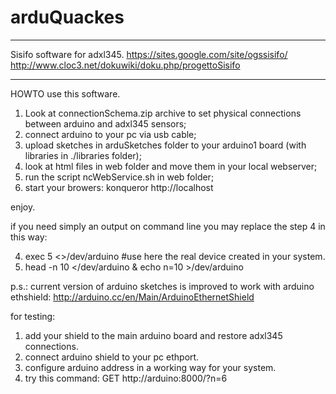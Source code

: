arduQuackes
==========

----
Sisifo software for adxl345.
https://sites.google.com/site/ogssisifo/
http://www.cloc3.net/dokuwiki/doku.php/progettoSisifo

---

HOWTO use this software.

1.	Look at connectionSchema.zip archive to set physical connections between arduino and adxl345 sensors;
2.	connect arduino to your pc via usb cable;
3.	upload sketches in arduSketches folder to your arduino1 board (with libraries in ./libraries folder);
4.	look at html files in web folder and move them in your local webserver;
5.	run the script ncWebService.sh in web folder;
6.	start your browers:
		konqueror http://localhost

enjoy.

if you need simply an output on command line you may replace the step 4 in this way:

4.	exec 5 <>/dev/arduino #use here the real device created in your system.
5.	head -n 10 </dev/arduino & echo n=10 >/dev/arduino

p.s.: current version of arduino sketches is improved to work with arduino ethshield:
	http://arduino.cc/en/Main/ArduinoEthernetShield

for testing:
1.	add your shield to the main arduino board and restore adxl345 connections.
2.	connect arduino shield to your pc ethport.
3.	configure arduino address in a working way for your system.
4.	try this command:
		GET http://arduino:8000/?n=6

